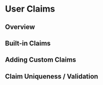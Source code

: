 # User Claims

## Overview

## Built-in Claims

## Adding Custom Claims

## Claim Uniqueness / Validation

